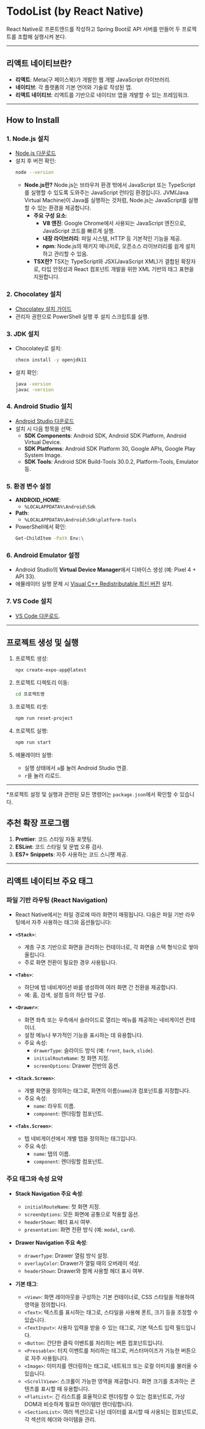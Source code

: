 # TodoList (by React Native)

React Native로 프론트엔드를 작성하고 Spring Boot로 API 서버를 만들어 두 프로젝트를 조합해 실행시켜 본다.

---

## 리액트 네이티브란?

- **리액트**: Meta(구 페이스북)가 개발한 웹 개발 JavaScript 라이브러리.
- **네이티브**: 각 플랫폼의 기본 언어와 기술로 작성된 앱.
- **리액트 네이티브**: 리액트를 기반으로 네이티브 앱을 개발할 수 있는 프레임워크.

---

## How to Install

### 1. Node.js 설치

- [Node.js 다운로드](https://nodejs.org/ko)
- 설치 후 버전 확인:
  ```bash
  node --version
  ```
  - **Node.js란?**
    Node.js는 브라우저 환경 밖에서 JavaScript 또는 TypeScript를 실행할 수 있도록 도와주는 JavaScript 런타임 환경입니다. JVM(Java Virtual Machine)이 Java를 실행하는 것처럼, Node.js는 JavaScript를 실행할 수 있는 환경을 제공합니다.
    - **주요 구성 요소**:
      - **V8 엔진**: Google Chrome에서 사용되는 JavaScript 엔진으로, JavaScript 코드를 빠르게 실행.
      - **내장 라이브러리**: 파일 시스템, HTTP 등 기본적인 기능을 제공.
      - **npm**: Node.js의 패키지 매니저로, 오픈소스 라이브러리를 쉽게 설치하고 관리할 수 있음.
    - **TSX란?**
      TSX는 TypeScript와 JSX(JavaScript XML)가 결합된 확장자로, 타입 안정성과 React 컴포넌트 개발을 위한 XML 기반의 태그 표현을 지원합니다.

### 2. Chocolatey 설치

- [Chocolatey 설치 가이드](https://chocolatey.org/)
- 관리자 권한으로 PowerShell 실행 후 설치 스크립트를 실행.

### 3. JDK 설치

- Chocolatey로 설치:
  ```bash
  choco install -y openjdk11
  ```
- 설치 확인:
  ```bash
  java -version
  javac -version
  ```

### 4. Android Studio 설치

- [Android Studio 다운로드](https://developer.android.com/studio?hl=ko)
- 설치 시 다음 항목을 선택:
  - **SDK Components**: Android SDK, Android SDK Platform, Android Virtual Device.
  - **SDK Platforms**: Android SDK Platform 30, Google APIs, Google Play System Image.
  - **SDK Tools**: Android SDK Build-Tools 30.0.2, Platform-Tools, Emulator 등.

### 5. 환경 변수 설정

- **ANDROID_HOME**:
  - `%LOCALAPPDATA%\Android\Sdk`
- **Path**:
  - `%LOCALAPPDATA%\Android\Sdk\platform-tools`
- PowerShell에서 확인:
  ```bash
  Get-ChildItem -Path Env:\
  ```

### 6. Android Emulator 설정

- Android Studio의 **Virtual Device Manager**에서 디바이스 생성 (예: Pixel 4 + API 33).
- 에뮬레이터 실행 문제 시 [Visual C++ Redistributable 최신 버전](https://learn.microsoft.com/ko-kr/cpp/windows/latest-supported-vc-redist?view=msvc-170) 설치.

### 7. VS Code 설치

- [VS Code 다운로드](https://code.visualstudio.com/download).

---

## 프로젝트 생성 및 실행

1. 프로젝트 생성:

   ```bash
   npx create-expo-app@latest
   ```

2. 프로젝트 디렉토리 이동:

   ```bash
   cd 프로젝트명
   ```

3. 프로젝트 리셋:

   ```bash
   npm run reset-project
   ```

4. 프로젝트 실행:

   ```bash
   npm run start
   ```

5. 에뮬레이터 실행:
   - 실행 상태에서 `a`를 눌러 Android Studio 연결.
   - `r`을 눌러 리로드.

---

\*프로젝트 설정 및 실행과 관련된 모든 명령어는 `package.json`에서 확인할 수 있습니다.

## 추천 확장 프로그램

1. **Prettier**: 코드 스타일 자동 포맷팅.
2. **ESLint**: 코드 스타일 및 문법 오류 검사.
3. **ES7+ Snippets**: 자주 사용하는 코드 스니펫 제공.

---

## 리액트 네이티브 주요 태그

### 파일 기반 라우팅 (React Navigation)

- React Native에서는 파일 경로에 따라 화면이 매핑됩니다. 다음은 파일 기반 라우팅에서 자주 사용하는 태그와 옵션들입니다:

- **`<Stack>`**:

  - 계층 구조 기반으로 화면을 관리하는 컨테이너로, 각 화면을 스택 형식으로 쌓아 올립니다.
  - 주로 화면 전환이 필요한 경우 사용됩니다.

- **`<Tabs>`**:

  - 하단에 탭 네비게이션 바를 생성하여 여러 화면 간 전환을 제공합니다.
  - 예: 홈, 검색, 설정 등의 하단 탭 구성.

- **`<Drawer>`**:

  - 화면 좌측 또는 우측에서 슬라이드로 열리는 메뉴를 제공하는 네비게이션 컨테이너.
  - 설정 메뉴나 부가적인 기능을 표시하는 데 유용합니다.
  - 주요 속성:
    - `drawerType`: 슬라이드 방식 (예: `front`, `back`, `slide`).
    - `initialRouteName`: 첫 화면 지정.
    - `screenOptions`: Drawer 전반의 옵션.

- **`<Stack.Screen>`**:

  - 개별 화면을 정의하는 태그로, 화면의 이름(`name`)과 컴포넌트를 지정합니다.
  - 주요 속성:
    - `name`: 라우트 이름.
    - `component`: 렌더링할 컴포넌트.

- **`<Tabs.Screen>`**:
  - 탭 네비게이션에서 개별 탭을 정의하는 태그입니다.
  - 주요 속성:
    - `name`: 탭의 이름.
    - `component`: 렌더링할 컴포넌트.

### 주요 태그와 속성 요약

- **Stack Navigation 주요 속성**:

  - `initialRouteName`: 첫 화면 지정.
  - `screenOptions`: 모든 화면에 공통으로 적용할 옵션.
  - `headerShown`: 헤더 표시 여부.
  - `presentation`: 화면 전환 방식 (예: `modal`, `card`).

- **Drawer Navigation 주요 속성**:

  - `drawerType`: Drawer 열림 방식 설정.
  - `overlayColor`: Drawer가 열릴 때의 오버레이 색상.
  - `headerShown`: Drawer와 함께 사용할 헤더 표시 여부.

- **기본 태그**:
  - `<View>`: 화면 레이아웃을 구성하는 기본 컨테이너로, CSS 스타일을 적용하여 영역을 정의합니다.
  - `<Text>`: 텍스트를 표시하는 태그로, 스타일을 사용해 폰트, 크기 등을 조정할 수 있습니다.
  - `<TextInput>`: 사용자 입력을 받을 수 있는 태그로, 기본 텍스트 입력 필드입니다.
  - `<Button`: 간단한 클릭 이벤트를 처리하는 버튼 컴포넌트입니다.
  - `<Pressable>`: 터치 이벤트를 처리하는 태그로, 커스터마이즈가 가능한 버튼으로 자주 사용됩니다.
  - `<Image>`: 이미지를 렌더링하는 태그로, 네트워크 또는 로컬 이미지를 불러올 수 있습니다.
  - `<ScrollView>`: 스크롤이 가능한 영역을 제공합니다. 화면 크기를 초과하는 콘텐츠를 표시할 때 유용합니다.
  - `<FlatList>`: 긴 리스트를 효율적으로 렌더링할 수 있는 컴포넌트로, 가상 DOM과 비슷하게 필요한 아이템만 렌더링합니다.
  - `<SectionList>`: 여러 섹션으로 나뉜 데이터를 표시할 때 사용되는 컴포넌트로, 각 섹션의 헤더와 아이템을 관리.
